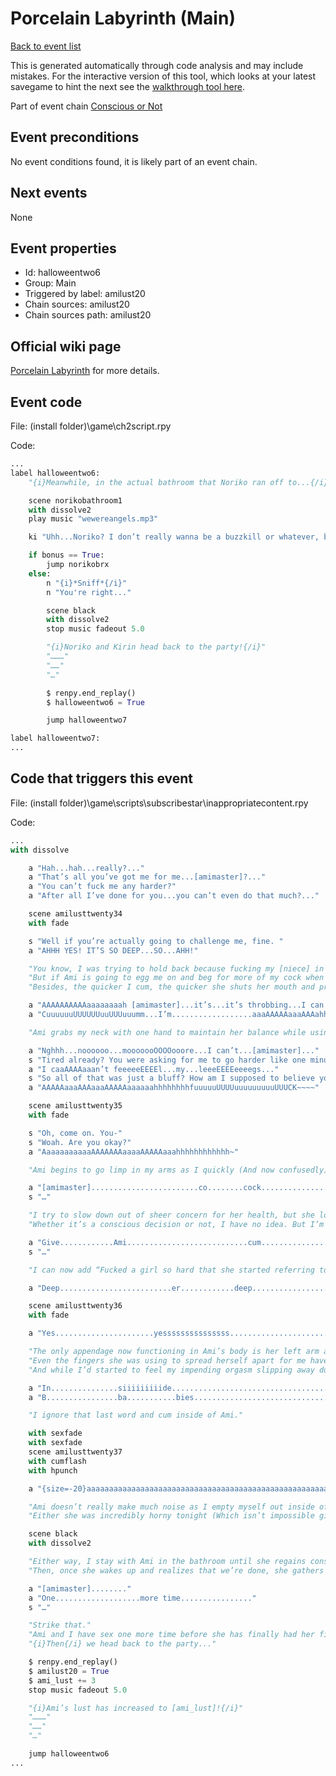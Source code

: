 # Porcelain Labyrinth (Main)

[Back to event list](./../)

This is generated automatically through code analysis and may include mistakes. For the interactive version of this tool, which looks at your latest savegame to hint the next see the [walkthrough tool here](https://github.com/largestack/Lessons-In-Love-Guide-Tool/blob/main/README.md).


Part of event chain [Conscious or Not](./amilust20.md)

## Event preconditions

No event conditions found, it is likely part of an event chain.

## Next events

None

## Event properties

* Id: halloweentwo6
* Group: Main
* Triggered by label: amilust20
* Chain sources: amilust20
* Chain sources path: amilust20

## Official wiki page

[Porcelain Labyrinth](https://lessonsinlove.wiki/index.php?title=Special%3ASearch&search=halloweentwo6&go=Go) for more details.

## Event code

File: (install folder)\game\ch2script.rpy

Code:
```python
...
label halloweentwo6:
    "{i}Meanwhile, in the actual bathroom that Noriko ran off to...{/i}"

    scene norikobathroom1
    with dissolve2
    play music "wewereangels.mp3"

    ki "Uhh...Noriko? I don’t really wanna be a buzzkill or whatever, but this is a Halloween party and it’s prooooobably not the best time to lock yourself inside of a bathroom and cry."

    if bonus == True:
        jump norikobrx
    else:
        n "{i}*Sniff*{/i}"
        n "You're right..."

        scene black
        with dissolve2
        stop music fadeout 5.0

        "{i}Noriko and Kirin head back to the party!{/i}"
        "………"
        "……"
        "…"

        $ renpy.end_replay()
        $ halloweentwo6 = True

        jump halloweentwo7

label halloweentwo7:
...
```

## Code that triggers this event

File: (install folder)\game\scripts\subscribestar\inappropriatecontent.rpy

Code:
```python
...
with dissolve

    a "Hah...hah...really?..."
    a "That’s all you’ve got me for me...[amimaster]?..."
    a "You can’t fuck me any harder?"
    a "After all I’ve done for you...you can’t even do that much?..."

    scene amilusttwenty34
    with fade

    s "Well if you’re actually going to challenge me, fine. "
    a "AHHH YES! IT’S SO DEEP...SO...AHH!"

    "You know, I was trying to hold back because fucking my [niece] in cosplay for {i}any{/i} amount of time is dangerous enough-"
    "But if Ami is going to egg me on and beg for more of my cock when there is plenty more to offer, fuck it. "
    "Besides, the quicker I cum, the quicker she shuts her mouth and prevents anyone wandering down one of Ayane's many hallways from finding us."

    a "AAAAAAAAAAaaaaaaaah [amimaster]...it’s...it’s throbbing...I can feel it...throbbing..."
    a "CuuuuuuUUUUUUuuUUUuuumm...I’m..................aaaAAAAAaaaAAAahhhhhhhh~"

    "Ami grabs my neck with one hand to maintain her balance while using her other one to spread apart the plump lips of her, as she called it, “perfect pussy.”"

    a "Nghhh...noooooo...mooooooOOOOooore...I can’t...[amimaster]..."
    s "Tired already? You were asking for me to go harder like one minute ago."
    a "I caaAAAAaaan’t feeeeeEEEEl...my...leeeEEEEeeeegs..."
    s "So all of that was just a bluff? How am I supposed to believe you love me if you give up this easily?"
    a "AAAAAaaaAAAaaaAAAAAaaaaaahhhhhhhhfuuuuuUUUUuuuuuuuuuUUUCK~~~~"

    scene amilusttwenty35
    with fade

    s "Oh, come on. You-"
    s "Woah. Are you okay?"
    a "AaaaaaaaaaaAAAAAAAaaaaAAAAAaaahhhhhhhhhhhh~"

    "Ami begins to go limp in my arms as I quickly (And now confusedly) continue pumping into her."

    a "[amimaster]........................co........cock......................"
    s "…"

    "I try to slow down out of sheer concern for her health, but she locks her legs around my back as if to say, “Nope. Not today.”"
    "Whether it’s a conscious decision or not, I have no idea. But I’m not about to just...stop when we’ve already come this far."

    a "Give............Ami...........................cum..................................."
    s "…"

    "I can now add “Fucked a girl so hard that she started referring to herself in third person” to my achievement list."

    a "Deep.........................er............deep..................................er...."

    scene amilusttwenty36
    with fade

    a "Yes......................yesssssssssssssss...............................cum....cuuuuuuuuuuuuuuuuuum~~~~~"

    "The only appendage now functioning in Ami’s body is her left arm as she devotes all of the energy inside of her to clinging onto me. "
    "Even the fingers she was using to spread herself apart for me have now started to twitch violently as she slips into a state I imagine is somewhere close to shock."
    "And while I’d started to feel my impending orgasm slipping away due to actual concern, I now realize that was entirely false as I can no longer contain myself and will likely not even last another ten seconds."

    a "In...............siiiiiiiiide....................................."
    a "B................ba...........bies....................................."

    "I ignore that last word and cum inside of Ami."

    with sexfade
    with sexfade
    scene amilusttwenty37
    with cumflash
    with hpunch

    a "{size=-20}aaaaaaaaaaaaaaaaaaaaaaaaaaaaaaaaaaaaaaaaaaaaaaaaaaaaaaaaaaaaaaaa........................................................{/size}"

    "Ami doesn’t really make much noise as I empty myself out inside of her- just a very long-winded breath that sounds like it's the last bit of life force draining out of her body."
    "Either she was incredibly horny tonight (Which isn’t impossible given that this is Ami we’re talking about) or I am now so good at sex that I can kill people by simply having it with them."

    scene black
    with dissolve2

    "Either way, I stay with Ami in the bathroom until she regains consciousness because I am a good [uncle]."
    "Then, once she wakes up and realizes that we’re done, she gathers her things and-"

    a "[amimaster]........"
    a "One...................more time................"
    s "…"

    "Strike that."
    "Ami and I have sex one more time before she has finally had her fill."
    "{i}Then{/i} we head back to the party..."

    $ renpy.end_replay()
    $ amilust20 = True
    $ ami_lust += 3
    stop music fadeout 5.0

    "{i}Ami’s lust has increased to [ami_lust]!{/i}"
    "………"
    "……"
    "…"

    jump halloweentwo6
...
```